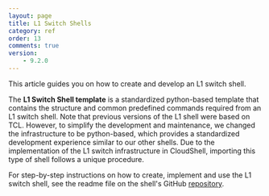 ```yaml
---
layout: page
title: L1 Switch Shells
category: ref
order: 13
comments: true
version:
    - 9.2.0
---
```


This article guides you on how to create and develop an L1 switch shell.

The **L1 Switch Shell template** is a standardized python-based template that contains the structure and common predefined commands required from an L1 switch shell. Note that previous versions of the L1 shell were based on TCL. However, to simplify the development and maintenance, we changed the infrastructure to be python-based, which provides a standardized development experience similar to our other shells. Due to the implementation of the L1 switch infrastructure in CloudShell, importing this type of shell follows a unique procedure.

For step-by-step instructions on how to create, implement and use the L1 switch shell, see the readme file on the shell's GitHub <a href="https://github.com/QualiSystems/shell-L1-template" target="_blank">repository</a>.

